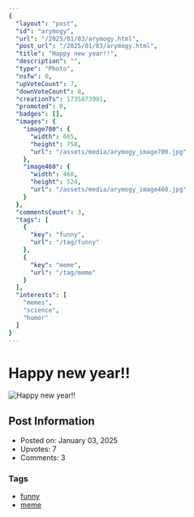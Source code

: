 ```yaml
---
{
  "layout": "post",
  "id": "arymogy",
  "url": "/2025/01/03/arymogy.html",
  "post_url": "/2025/01/03/arymogy.html",
  "title": "Happy new year!!",
  "description": "",
  "type": "Photo",
  "nsfw": 0,
  "upVoteCount": 7,
  "downVoteCount": 8,
  "creationTs": 1735873991,
  "promoted": 0,
  "badges": [],
  "images": {
    "image700": {
      "width": 665,
      "height": 758,
      "url": "/assets/media/arymogy_image700.jpg"
    },
    "image460": {
      "width": 460,
      "height": 524,
      "url": "/assets/media/arymogy_image460.jpg"
    }
  },
  "commentsCount": 3,
  "tags": [
    {
      "key": "funny",
      "url": "/tag/funny"
    },
    {
      "key": "meme",
      "url": "/tag/meme"
    }
  ],
  "interests": [
    "memes",
    "science",
    "humor"
  ]
}
---
```


# Happy new year!!

![Happy new year!!](/assets/media/arymogy_image700.jpg)

## Post Information

- Posted on: January 03, 2025
- Upvotes: 7
- Comments: 3

### Tags

- [funny](/tag/funny)
- [meme](/tag/meme)
